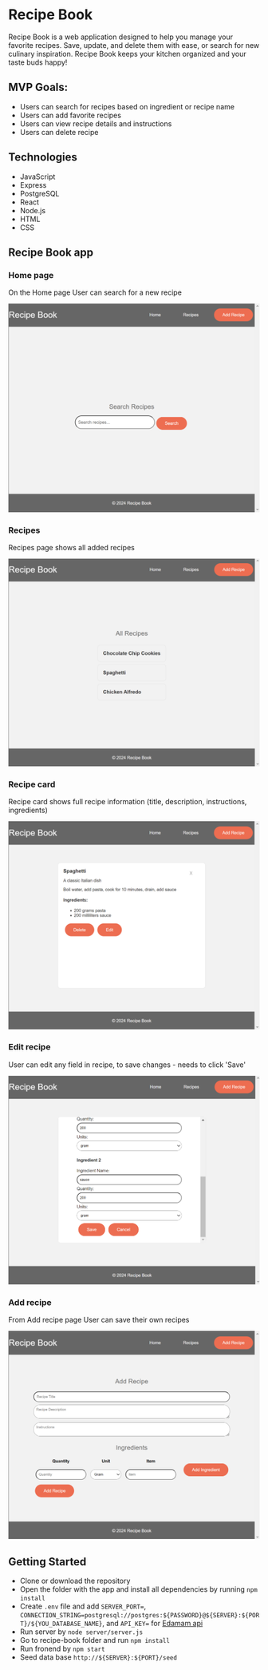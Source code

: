 # Recipe Book
Recipe Book is a web application designed to help you manage your favorite recipes.  Save, update, and delete them with ease, or search for new culinary inspiration. Recipe Book keeps your kitchen organized and your taste buds happy!

## MVP Goals:
* Users can search for recipes based on ingredient or recipe name
* Users can add favorite recipes 
* Users can view recipe details and instructions
* Users can delete recipe

## Technologies
* JavaScript
* Express
* PostgreSQL
* React
* Node.js 
* HTML
* CSS

## Recipe Book app
### Home page
On the Home page User can search for a new recipe

![Home page](/screenshoots/home.png)
### Recipes
Recipes page shows all added recipes 

![All recipes](/screenshoots/recipes.png)
### Recipe card
Recipe card shows full recipe information (title, description, instructions, ingredients)

![Recipe card](/screenshoots/recipe%20card.png)
### Edit recipe
User can edit any field in recipe, to save changes - needs to click 'Save'

![Edit recipe](/screenshoots/edit.png)
### Add recipe
From Add recipe page User can save their own recipes

![Add recipe](/screenshoots/add.png)

## Getting Started
* Clone or download the repository
* Open the folder with the app and install all dependencies by running `npm install` 
* Create `.env` file and add `SERVER_PORT=`, `CONNECTION_STRING=postgresql://postgres:${PASSWORD}@${SERVER}:${PORT}/${YOU_DATABASE_NAME}`, and `API_KEY=` for [Edamam api](https://www.edamam.com/) 
* Run server by `node server/server.js`
* Go to recipe-book folder and run `npm install` 
* Run fronend by `npm start`
* Seed data base `http://${SERVER}:${PORT}/seed`

